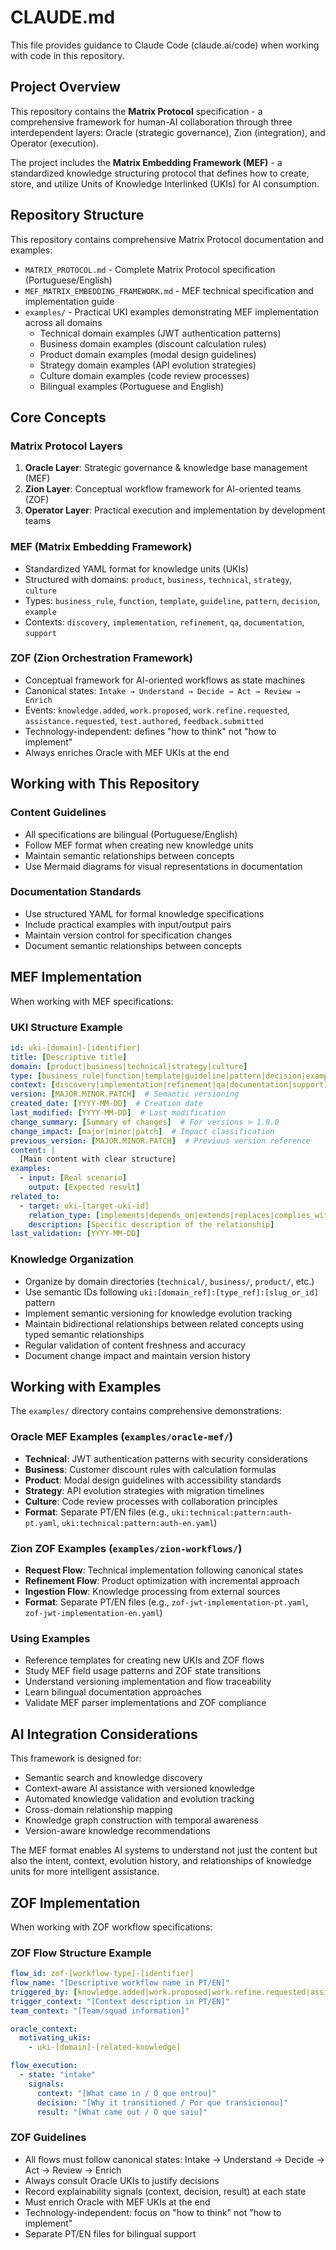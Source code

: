 # CLAUDE.md

This file provides guidance to Claude Code (claude.ai/code) when working with code in this repository.

## Project Overview

This repository contains the **Matrix Protocol** specification - a comprehensive framework for human-AI collaboration through three interdependent layers: Oracle (strategic governance), Zion (integration), and Operator (execution).

The project includes the **Matrix Embedding Framework (MEF)** - a standardized knowledge structuring protocol that defines how to create, store, and utilize Units of Knowledge Interlinked (UKIs) for AI consumption.

## Repository Structure

This repository contains comprehensive Matrix Protocol documentation and examples:

- `MATRIX_PROTOCOL.md` - Complete Matrix Protocol specification (Portuguese/English)
- `MEF_MATRIX_EMBEDDING_FRAMEWORK.md` - MEF technical specification and implementation guide
- `examples/` - Practical UKI examples demonstrating MEF implementation across all domains
  - Technical domain examples (JWT authentication patterns)
  - Business domain examples (discount calculation rules)
  - Product domain examples (modal design guidelines)
  - Strategy domain examples (API evolution strategies)
  - Culture domain examples (code review processes)
  - Bilingual examples (Portuguese and English)

## Core Concepts

### Matrix Protocol Layers
1. **Oracle Layer**: Strategic governance & knowledge base management (MEF)
2. **Zion Layer**: Conceptual workflow framework for AI-oriented teams (ZOF)
3. **Operator Layer**: Practical execution and implementation by development teams

### MEF (Matrix Embedding Framework)
- Standardized YAML format for knowledge units (UKIs)
- Structured with domains: `product`, `business`, `technical`, `strategy`, `culture`
- Types: `business_rule`, `function`, `template`, `guideline`, `pattern`, `decision`, `example`
- Contexts: `discovery`, `implementation`, `refinement`, `qa`, `documentation`, `support`

### ZOF (Zion Orchestration Framework)
- Conceptual framework for AI-oriented workflows as state machines
- Canonical states: `Intake → Understand → Decide → Act → Review → Enrich`
- Events: `knowledge.added`, `work.proposed`, `work.refine.requested`, `assistance.requested`, `test.authored`, `feedback.submitted`
- Technology-independent: defines "how to think" not "how to implement"
- Always enriches Oracle with MEF UKIs at the end

## Working with This Repository

### Content Guidelines
- All specifications are bilingual (Portuguese/English)
- Follow MEF format when creating new knowledge units
- Maintain semantic relationships between concepts
- Use Mermaid diagrams for visual representations in documentation

### Documentation Standards
- Use structured YAML for formal knowledge specifications
- Include practical examples with input/output pairs
- Maintain version control for specification changes
- Document semantic relationships between concepts

## MEF Implementation

When working with MEF specifications:

### UKI Structure Example
```yaml
id: uki-[domain]-[identifier]
title: [Descriptive title]
domain: [product|business|technical|strategy|culture]
type: [business_rule|function|template|guideline|pattern|decision|example]
context: [discovery|implementation|refinement|qa|documentation|support]
version: [MAJOR.MINOR.PATCH]  # Semantic versioning
created_date: [YYYY-MM-DD]  # Creation date
last_modified: [YYYY-MM-DD]  # Last modification
change_summary: [Summary of changes]  # For versions > 1.0.0
change_impact: [major|minor|patch]  # Impact classification
previous_version: [MAJOR.MINOR.PATCH]  # Previous version reference
content: |
  [Main content with clear structure]
examples:
  - input: [Real scenario]
    output: [Expected result]
related_to:
  - target: uki-[target-uki-id]
    relation_type: [implements|depends_on|extends|replaces|complies_with|conflicts_with|derives_from|relates_to]
    description: [Specific description of the relationship]
last_validation: [YYYY-MM-DD]
```

### Knowledge Organization
- Organize by domain directories (`technical/`, `business/`, `product/`, etc.)
- Use semantic IDs following `uki:[domain_ref]:[type_ref]:[slug_or_id]` pattern
- Implement semantic versioning for knowledge evolution tracking
- Maintain bidirectional relationships between related concepts using typed semantic relationships
- Regular validation of content freshness and accuracy
- Document change impact and maintain version history

## Working with Examples

The `examples/` directory contains comprehensive demonstrations:

### Oracle MEF Examples (`examples/oracle-mef/`)
- **Technical**: JWT authentication patterns with security considerations
- **Business**: Customer discount rules with calculation formulas
- **Product**: Modal design guidelines with accessibility standards
- **Strategy**: API evolution strategies with migration timelines
- **Culture**: Code review processes with collaboration principles
- **Format**: Separate PT/EN files (e.g., `uki:technical:pattern:auth-pt.yaml`, `uki:technical:pattern:auth-en.yaml`)

### Zion ZOF Examples (`examples/zion-workflows/`)
- **Request Flow**: Technical implementation following canonical states
- **Refinement Flow**: Product optimization with incremental approach
- **Ingestion Flow**: Knowledge processing from external sources
- **Format**: Separate PT/EN files (e.g., `zof-jwt-implementation-pt.yaml`, `zof-jwt-implementation-en.yaml`)

### Using Examples
- Reference templates for creating new UKIs and ZOF flows
- Study MEF field usage patterns and ZOF state transitions
- Understand versioning implementation and flow traceability
- Learn bilingual documentation approaches
- Validate MEF parser implementations and ZOF compliance

## AI Integration Considerations

This framework is designed for:
- Semantic search and knowledge discovery
- Context-aware AI assistance with versioned knowledge
- Automated knowledge validation and evolution tracking
- Cross-domain relationship mapping
- Knowledge graph construction with temporal awareness
- Version-aware knowledge recommendations

The MEF format enables AI systems to understand not just the content but also the intent, context, evolution history, and relationships of knowledge units for more intelligent assistance.

## ZOF Implementation

When working with ZOF workflow specifications:

### ZOF Flow Structure Example
```yaml
flow_id: zof-[workflow-type]-[identifier]
flow_name: "[Descriptive workflow name in PT/EN]"
triggered_by: [knowledge.added|work.proposed|work.refine.requested|assistance.requested|test.authored|feedback.submitted]
trigger_context: "[Context description in PT/EN]"
team_context: "[Team/squad information]"

oracle_context:
  motivating_ukis:
    - uki-[domain]-[related-knowledge]

flow_execution:
  - state: "intake"
    signals:
      context: "[What came in / O que entrou]"
      decision: "[Why it transitioned / Por que transicionou]" 
      result: "[What came out / O que saiu]"
```

### ZOF Guidelines
- All flows must follow canonical states: Intake → Understand → Decide → Act → Review → Enrich
- Always consult Oracle UKIs to justify decisions
- Record explainability signals (context, decision, result) at each state
- Must enrich Oracle with MEF UKIs at the end
- Technology-independent: focus on "how to think" not "how to implement"
- Separate PT/EN files for bilingual support